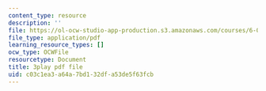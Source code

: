 ```yaml
---
content_type: resource
description: ''
file: https://ol-ocw-studio-app-production.s3.amazonaws.com/courses/6-042j-mathematics-for-computer-science-spring-2015/c03c1ea3a64a7bd132dfa53de5f63fcb_zcvsyL7GtH4.pdf
file_type: application/pdf
learning_resource_types: []
ocw_type: OCWFile
resourcetype: Document
title: 3play pdf file
uid: c03c1ea3-a64a-7bd1-32df-a53de5f63fcb
---
```

